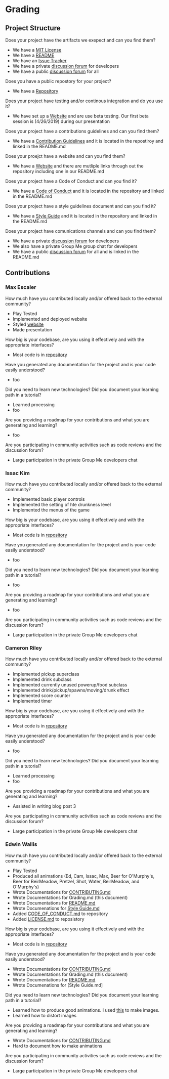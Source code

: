 # Grading  
## Project Structure
Does your project have the artifacts we exepect and can you find them?
- We have a [MIT License](LICENSE) 
- We have a [README](README.md)
- We have an [Issue Tracker](https://github.com/meowskers/BeirRun/issues)
- We have a private [discussion forum](https://chat.rcos.io/open-source/channels/beirrun) for developers
- We have a public [discussion forum](https://discordapp.com/invite/8amPvy) for all

Does you have a public repostory for your project?
- We have a [Repository](https://github.com/meowskers/BeirRun)  

Does your project have testing and/or continous integration and do you use it?
- We have set up a [Website](https://max-escaler.github.io/BeirRun/) and are use beta testing. Our first beta session is (4/26/2019) during our presentation

Does your project have a contributions guidelines and can you find them?
- We have a [Contribution Guidelines](CONTRIBUTING.md) and it is located in the repostiroy and linked in the README.md  

Does your proejct have a website and can you find them?
- We have a [Website](https://max-escaler.github.io/BeirRun/) and there are mutliple links through out the repository including one in our README.md  

Does your project have a Code of Conduct and can you find it?  
- We have a [Code of Conduct](https://github.com/meowskers/BeirRun/blob/master/CODE_OF_CONDUCT.md) and it is located in the repository and linked in the README.md 

Does your project have a style guidelines document and can you find it?
-  We have a [Style Guide](https://github.com/meowskers/BeirRun/blob/master/Style%20Guide.md) and it is located in the repository and linked in the README.md

Does your project have comunications channels and can you find them?  
- We have a private [discussion forum](https://chat.rcos.io/open-source/channels/beirrun) for developers
- We also have a private Group Me group chat for developers
- We have a public [discussion forum](https://discordapp.com/invite/8amPvy) for all and is linked in the README.md

## Contributions 
### Max Escaler  
How much have you contributed locally and/or offered back to the external community?  
- Play Tested  
- Implemented and deployed website  
- Styled [website](https://max-escaler.github.io/BeirRun/)  
- Made presentation  

How big is your codebase, are you using it effectively and with the appropriate interfaces?   
- Most code is in [repository](https://github.com/meowskers/BeirRun)

Have you generated any documentation for the project and is your code easily understood?  
- foo

Did you need to learn new technologies? Did you document your learning path in a tutorial?  
- Learned processing
- foo

Are you providing a roadmap for your contributions and what you are generating and learning?  
- foo

Are you participating in community activities such as code reviews and the discussion forum?  
- Large participation in the private Group Me developers chat  

### Issac Kim
How much have you contributed locally and/or offered back to the external community?  
- Implemented basic player controls  
- Implemented the setting of hte drunkness level  
- Implemented the menus of the game    

How big is your codebase, are you using it effectively and with the appropriate interfaces?   
- Most code is in [repository](https://github.com/meowskers/BeirRun)

Have you generated any documentation for the project and is your code easily understood?  
- foo

Did you need to learn new technologies? Did you document your learning path in a tutorial?  
- foo

Are you providing a roadmap for your contributions and what you are generating and learning?  
- foo

Are you participating in community activities such as code reviews and the discussion forum?  
- Large participation in the private Group Me developers chat  

### Cameron Riley  
How much have you contributed locally and/or offered back to the external community?  
- Implemented pickup superclass  
- Implemented drink subclass  
- Implemented currently unused powerup/food subclass  
- Implemented drink/pickup/spawns/moving/drunk effect
- Implemented score counter
- Implemented timer

How big is your codebase, are you using it effectively and with the appropriate interfaces?   
- Most code is in [repository](https://github.com/meowskers/BeirRun)

Have you generated any documentation for the project and is your code easily understood?  
- foo

Did you need to learn new technologies? Did you document your learning path in a tutorial?  
- Learned processing
- foo

Are you providing a roadmap for your contributions and what you are generating and learning?  
- Assisted in writing blog post 3

Are you participating in community activities such as code reviews and the discussion forum?  
- Large participation in the private Group Me developers chat  

### Edwin Wallis  
How much have you contributed locally and/or offered back to the external community?  
- Play Tested  
- Produced all animations (Ed, Cam, Issac, Max, Beer for O'Murphy's, Beer for BeirMeadow, Pretzel, Shot, Water, BeirMeadow, and O'Murphy's) 
- Wrote Documentations for [CONTRIBUTING.md](CONTRIBUTING.md)  
- Wrote Documentations for Grading.md (this document)
- Wrote Documentations for [README.md](README.md)
- Wrote Documenations for [Style Guide.md](https://github.com/meowskers/BeirRun/blob/master/Style%20Guide.md)
- Added [CODE_OF_CONDUCT.md](CODE_OF_CONDUCT.md) to repository 
- Added [LICENSE.md](LICENSE.md) to reposistory 

How big is your codebase, are you using it effectively and with the appropriate interfaces?   
- Most code is in [repository](https://github.com/meowskers/BeirRun)

Have you generated any documentation for the project and is your code easily understood?  
- Wrote Documentations for [CONTRIBUTING.md](CONTRIBUTING.md)  
- Wrote Documentations for Grading.md (this document)
- Wrote Documentations for [README.md](README.md)
- Wrote Documenations for [Style Guide.md]

Did you need to learn new technologies? Did you document your learning path in a tutorial?  
- Learned how to produce good animations. I used [this](https://www.pixilart.com) to make images.  
- Learned how to distort images  

Are you providing a roadmap for your contributions and what you are generating and learning?  
- Wrote Documentations for [CONTRIBUTING.md](CONTRIBUTING.md)  
- Hard to document how to make animations  

Are you participating in community activities such as code reviews and the discussion forum?  
- Large participation in the private Group Me developers chat  




